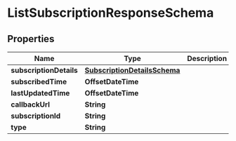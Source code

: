 

# ListSubscriptionResponseSchema


## Properties

Name | Type | Description | Notes
------------ | ------------- | ------------- | -------------
**subscriptionDetails** | [**SubscriptionDetailsSchema**](SubscriptionDetailsSchema.md) |  |  [optional]
**subscribedTime** | **OffsetDateTime** |  |  [optional]
**lastUpdatedTime** | **OffsetDateTime** |  |  [optional]
**callbackUrl** | **String** |  |  [optional]
**subscriptionId** | **String** |  |  [optional]
**type** | **String** |  |  [optional]




